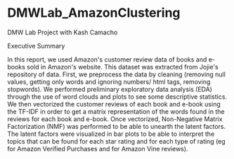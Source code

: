 # DMWLab_AmazonClustering
DMW Lab Project with Kash Camacho


Executive Summary

In this report, we used Amazon's customer review data of books and e-books sold in Amazon's website. This dataset was extracted from Jojie's repository of data. First, we preprocess the data by cleaning (removing null values, getting only words and ignoring numbers/ html tags, removing stopwords). We performed preliminary exploratory data analysis (EDA) through the use of word clouds and plots to see some descriptive statistics. We then vectorized the customer reviews of each book and e-book using the TF-IDF in order to get a matrix representation of the words found in the reviews for each book and e-book. Once vectorized, Non-Negative Matrix Factorization (NMF) was performed to be able to unearth the latent factors. The latent factors were visualized in bar plots to be able to interpret the topics that can be found for each star rating and for each type of rating (eg for Amazon Verified Purchases and for Amazon Vine reviews).
